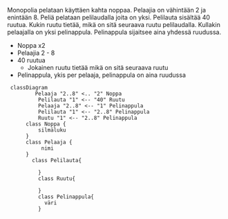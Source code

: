 Monopolia pelataan käyttäen kahta noppaa. Pelaajia on vähintään 2 ja enintään 8. Peliä pelataan pelilaudalla joita on yksi. Pelilauta sisältää 40 ruutua. Kukin ruutu tietää, mikä on sitä seuraava ruutu pelilaudalla. Kullakin pelaajalla on yksi pelinappula. Pelinappula sijaitsee aina yhdessä ruudussa.

- Noppa x2
- Pelaajia 2 - 8
- 40 ruutua
    - Jokainen ruutu tietää mikä on sitä seuraava ruutu
- Pelinappula, ykis per pelaaja, pelinappula on aina ruudussa

```mermaid
 classDiagram
	  	 Pelaaja "2..8" <.. "2" Noppa
		  Pelilauta "1" <-- "40" Ruutu
		  Pelaaja "2..8" <-- "1" Pelinappula
		  Pelilauta "1" <-- "2..8" Pelinappula
		  Ruutu "1" <-- "2..8" Pelinappula
      class Noppa {
          silmäluku
      }
      class Pelaaja {
	  	   nimi
      }
	    class Pelilauta{
		      
		  }
		  class Ruutu{
		    
		  }
		  class Pelinappula{
		    väri
		  }
```